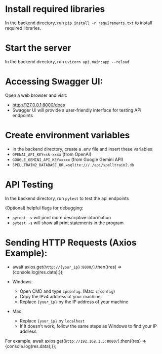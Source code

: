 # Install required libraries

In the backend directory, run `pip install -r requirements.txt` to install required libraries.

# Start the server

In the backend directory, run `uvicorn api.main:app --reload`

# Accessing Swagger UI:

Open a web browser and visit:
- http://127.0.0.1:8000/docs
- Swagger UI will provide a user-friendly interface for testing API endpoints

# Create environment variables

- In the backend directory, create a .env file and insert these variables:
- `OPENAI_API_KEY=sk-xxxx` (from OpenAI)
- `GOOGLE_GEMINI_API_KEY=xxxx` (from Google Gemini API)
- `SPELLTRAIN2_DATABASE_URL=sqlite:///./api/spelltrain2.db`

# API Testing

In the backend directory, run `pytest` to test the api endpoints

(Optional) helpful flags for debugging:

- `pytest -v` will print more descriptive information
- `pytest -s` will show all print statements in the program

# Sending HTTP Requests (Axios Example):

- await axios.get(`http://{your_ip}:8000/`).then((res) => {console.log(res.data);});

- Windows:
  - Open CMD and type `ipconfig`. (Mac: `ifconfig`)
  - Copy the IPv4 address of your machine.
  - Replace `{your_ip}` by the IP address of your machine
- Mac:
  - Replace `{your_ip}` by `localhost`
  - If it doesn't work, follow the same steps as Windows to find your IP address.

For example, await axios.get(`http://192.168.1.5:8000/`).then((res) => {console.log(res.data);});
